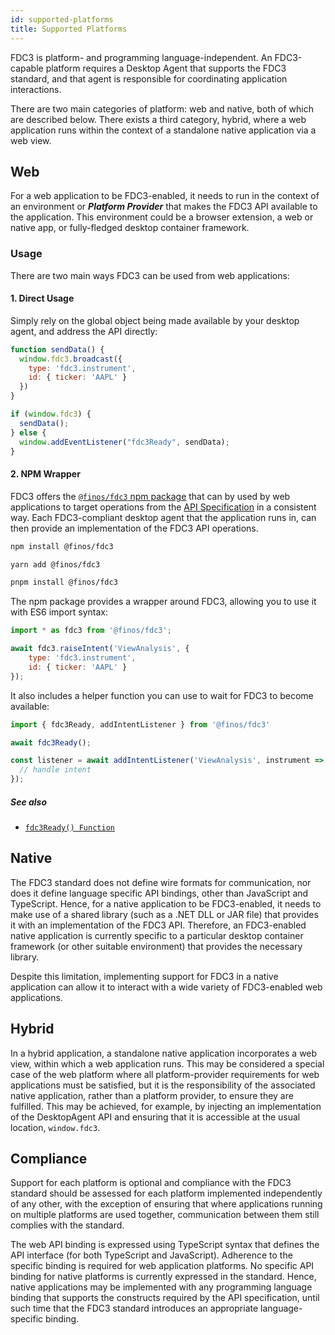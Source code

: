 ```yaml
---
id: supported-platforms
title: Supported Platforms
---
```


FDC3 is platform- and programming language-independent. An FDC3-capable platform requires a Desktop Agent that supports the FDC3 standard, and that agent is responsible for coordinating application interactions.

There are two main categories of platform: web and native, both of which are described below. There exists a third category, hybrid, where a web application runs within the context of a standalone native application via a web view.

## Web

For a web application to be FDC3-enabled, it needs to run in the context of an environment or **_Platform Provider_** that makes the FDC3 API available to the application. This environment could be a browser extension, a web or native app, or fully-fledged desktop container framework.

### Usage

There are two main ways FDC3 can be used from web applications:

#### 1. Direct Usage

Simply rely on the global object being made available by your desktop agent, and address the API directly:

```javascript
function sendData() {
  window.fdc3.broadcast({
    type: 'fdc3.instrument',
    id: { ticker: 'AAPL' }
  })
}

if (window.fdc3) {
  sendData();
} else {
  window.addEventListener("fdc3Ready", sendData);
}
```


#### 2. NPM Wrapper
FDC3 offers the [`@finos/fdc3` npm package](https://www.npmjs.com/package/@finos/fdc3) that can by used by web applications to target operations from the [API Specification](api/spec) in a consistent way. Each FDC3-compliant desktop agent that the application runs in, can then provide an implementation of the FDC3 API operations.

<!--DOCUSAURUS_CODE_TABS-->
<!--npm -->

```sh
npm install @finos/fdc3
```
<!--yarn-->

```sh
yarn add @finos/fdc3
```

<!--pnpm-->

```sh
pnpm install @finos/fdc3
```

<!--END_DOCUSAURUS_CODE_TABS-->

The npm package provides a wrapper around FDC3, allowing you to use it with ES6 import syntax:

```javascript
import * as fdc3 from '@finos/fdc3';

await fdc3.raiseIntent('ViewAnalysis', {
    type: 'fdc3.instrument',
    id: { ticker: 'AAPL' }
});
```

It also includes a helper function you can use to wait for FDC3 to become available:

```javascript
import { fdc3Ready, addIntentListener } from '@finos/fdc3'

await fdc3Ready();

const listener = await addIntentListener('ViewAnalysis', instrument => {
  // handle intent
});
```

##### See also
* [`fdc3Ready() Function`](api/ref/Globals#fdc3ready-function)

## Native

The FDC3 standard does not define wire formats for communication, nor does it define language specific API bindings, other than JavaScript and TypeScript. Hence, for a native application to be FDC3-enabled, it needs to make use of a shared library (such as a .NET DLL or JAR file) that provides it with an implementation of the FDC3 API. Therefore, an FDC3-enabled native application is currently specific to a particular desktop container framework (or other suitable environment) that provides the necessary library.

Despite this limitation, implementing support for FDC3 in a native application can allow it to interact with a wide variety of FDC3-enabled web applications.

## Hybrid
In a hybrid application, a standalone native application incorporates a web view, within which a web application runs. This may be considered a special case of the web platform where all platform-provider requirements for web applications must be satisfied, but it is the responsibility of the associated native application, rather than a platform provider, to ensure they are fulfilled. This may be achieved, for example, by injecting an implementation of the DesktopAgent API and ensuring that it is accessible at the usual location, `window.fdc3`.

## Compliance
Support for each platform is optional and compliance with the FDC3 standard should be assessed for each platform implemented independently of any other, with the exception of ensuring that where applications running on multiple platforms are used together, communication between them still complies with the standard.

The web API binding is expressed using TypeScript syntax that defines the API interface (for both TypeScript and JavaScript). Adherence to the specific binding is required for web application platforms. No specific API binding for native platforms is currently expressed in the standard. Hence, native applications may be implemented with any programming language binding that supports the constructs required by the API specification, until such time that the FDC3 standard introduces an appropriate language-specific binding.
